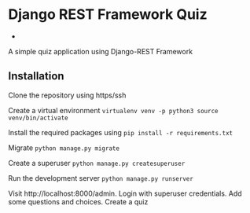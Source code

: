 # Django REST Framework Quiz
*
A simple quiz application using Django-REST Framework

## Installation

Clone the repository using https/ssh


Create a virtual environment
    ```
    virtualenv venv -p python3
    source venv/bin/activate
    ```     

Install the required packages using
    ```
    pip install -r requirements.txt
    ```

Migrate
    ```python manage.py migrate```

Create a superuser
    ```python manage.py createsuperuser```

Run the development server
    ```python manage.py runserver```
    
Visit http://localhost:8000/admin. Login with superuser credentials. Add some questions and choices. Create a quiz 

